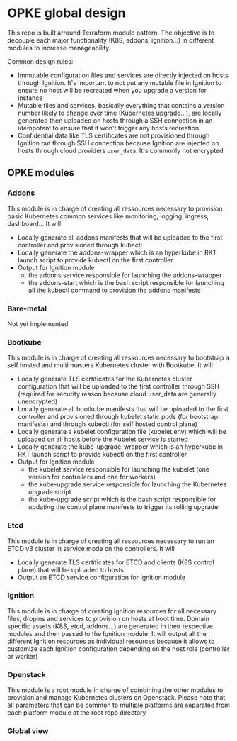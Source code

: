 # OPKE global design

This repo is built arround Terraform module pattern. The objective is to decouple each major functionality (K8S, addons, ignition...) in different modules to increase manageability.

Common design rules:
* Immutable configuration files and services are directly injected on hosts through Ignition.
It's important to not put any mutable file in Ignition to ensure no host will be recreated when you upgrade a version for instance
* Mutable files and services, basically everything that contains a version number likely to change over time (Kubernetes upgrade...),
are locally generated then uploaded on hosts through a SSH connection in an idempotent to ensure that it won't trigger any hosts recreation
* Confidential data like TLS certificates are not provisioned through Ignition but through SSH connection because Ignition are injected on hosts through cloud providers `user_data`. It's commonly not encrypted


## OPKE modules

### Addons

This module is in charge of creating all ressources necessary to provision basic Kubernetes common services like monitoring, logging, ingress, dashboard...
It will
* Locally generate all addons manifests that will be uploaded to the first controller and provisioned through kubectl
* Locally generate the addons-wrapper which is an hyperkube in RKT launch script to provide kubectl on the first controller
* Output for Ignition module
  * the addons.service responsible for launching the addons-wrapper
  * the addons-start which is the bash script responsible for launching all the kubectl command to provision the addons manifests

### Bare-metal

Not yet implemented

### Bootkube

This module is in charge of creating all ressources necessary to bootstrap a self hosted and multi masters Kubernetes cluster with Bootkube.
It will
* Locally generate TLS certificates for the Kubernetes cluster configuration that will be uploaded to the first controller through SSH (required for security reason because cloud user_data are generally unencrypted)
* Locally generate all bootkube manifests that will be uploaded to the first controller and provisioned through kubelet static pods (for bootstrap manifests) and through kubectl (for self hosted control plane)
* Locally generate a kubelet configuration file (kubelet.env) which will be uploaded on all hosts before the Kubelet service is started
* Locally generate the kube-upgrade-wrapper which is an hyperkube in RKT launch script to provide kubectl on the first controller
* Output for Ignition module
  * the kubelet.service responsible for launching the kubelet (one version for controllers and one for workers)
  * the kube-upgrade.service responsible for launching the Kubernetes upgrade script
  * the kube-upgrade script which is the bash script responsible for updating the control plane manifests to trigger its rolling upgrade


### Etcd

This module is in charge of creating all ressources necessary to run an ETCD v3 cluster in service mode on the controllers. It will
* Locally generate TLS certificates for ETCD and clients (K8S control plane) that will be uploaded to hosts
* Output an ETCD service configuration for Ignition module

### Ignition

This module is in charge of creating Ignition resources for all necessary files, dropins and services to provision on hosts at boot time.
Domain specific assets (K8S, etcd, addons...) are generated in their respective modules and then passed to the Ignition module.
It will output all the different Ignition resources as individual resources because it allows to customize each Ignition configuration depending on the host role (controller or worker)

### Openstack

This module is a root module in charge of combining the other modules to provision and manage Kubernetes clusters on Openstack.
Please note that all parameters that can be common to multiple platforms are separated from each platform module at the root repo directory

### Global view